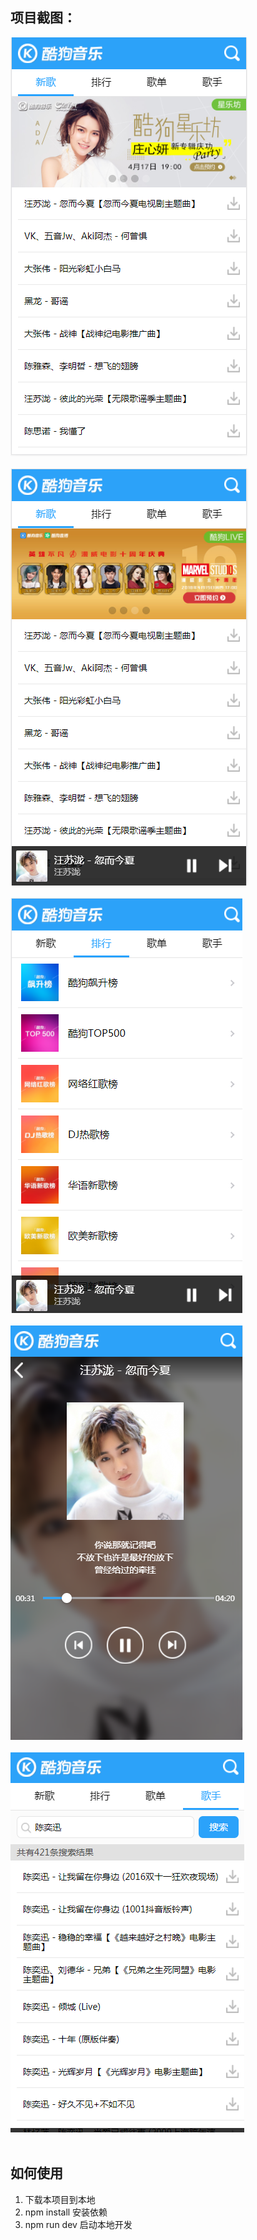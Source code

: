 
项目截图：
----
![](https://github.com/Lzp0225/myproject-vue2.0/blob/master/static/kugou/1.png?imageView2/3/w/400/h/200/q/75|imageslim)<br><br>
![](https://github.com/Lzp0225/myproject-vue2.0/blob/master/static/kugou/2.png?imageView2/3/w/400/h/200/q/75|imageslim)<br><br>
![](https://github.com/Lzp0225/myproject-vue2.0/blob/master/static/kugou/3.png?imageView2/3/w/400/h/200/q/75|imageslim)<br><br>
![](https://github.com/Lzp0225/myproject-vue2.0/blob/master/static/kugou/4.png?imageView2/3/w/400/h/200/q/75|imageslim)<br><br>
![](https://github.com/Lzp0225/myproject-vue2.0/blob/master/static/kugou/5.png?imageView2/3/w/400/h/200/q/75|imageslim)<br><br>

如何使用
----

 1. 下载本项目到本地
 2. npm install 安装依赖
 3. npm run dev 启动本地开发
